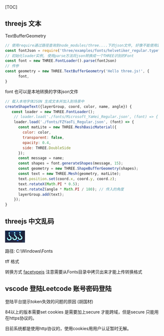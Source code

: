[TOC]



## threejs 文本

TextBufferGeometry

```js
// 使用require通过路径查询到node_modules/three....下的json文件, 好像不能使用import因为json没有export
const fontJson = require('three/examples/fonts/helvetiker_regular.typeface.json');
// 初始化loader实例, 使用parse方法将json转换成一个THREE识别的Font
const font = new THREE.FontLoader().parse(fontJson)
// 传参
const geometry = new THREE.TextBufferGeometry('Hello three.js!', {
      font, 
}
```

font 也可以是本地转换的字体json文件

```js
// 载入本地字体JSON 生成文本并加入到场景中
createShapeText({layerGroup, coord, color, name, angle}) {
   const loader = new THREE.FontLoader();
    // loader.load('./fonts/Microsoft_YaHei_Regular.json', (font) => {
    loader.load('./fonts/FZYaoTi_Regular.json', (font) => {
      const matLite = new THREE.MeshBasicMaterial({
        color: color,
        transparent: false,
        opacity: 0.4,
        side: THREE.DoubleSide
      });
      const message = name;
      const shapes = font.generateShapes(message, 15);
      const geometry = new THREE.ShapeBufferGeometry(shapes);
      const text = new THREE.Mesh(geometry, matLite);
      text.position.set(coord.x, coord.y, coord.z);	
      text.rotateX(Math.PI * 0.5);
      text.rotateZ(angle * Math.PI / 180); // 传入的角度
      layerGroup.add(text);
    });
}
```





## threejs 中文乱码

 ![image-20200813134519603](./imgs/image-20200813134519603.png)

路径:  C:\Windows\Fonts

tff 格式

转换方式 [facetypejs](http://gero3.github.io/facetype.js/) 注意需要从Fonts目录中拷贝出来才能上传转换格式





## vscode 登陆Leetcode 账号密码登陆



登陆平台提示token失效的问题的原因 (胡国材)

84以上的版本需要set cookies 是需要加上secure 才能跨域，但是secure 只能用在https协议的。

目前系统都是使用http协议的，使用cookies用用户认证暂时无解。
